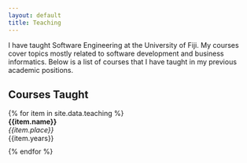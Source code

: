 ```yaml
---
layout: default
title: Teaching
---
```

I have taught Software Engineering at the University of Fiji. My courses cover topics mostly related to software development and business informatics. Below is a list of courses that I have taught in my previous academic positions. <br>

<h2 class="text-primary">Courses Taught</h2>
{% for item in site.data.teaching %}
  <div style="padding-bottom: 10px"> <b>{{item.name}}</b><br>
  <i>{{item.place}}</i><br>
  {{item.years}}</div>
{% endfor %}
